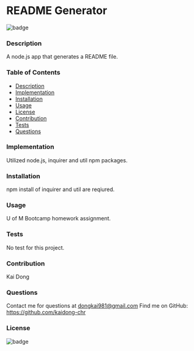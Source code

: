 # README Generator

  ![badge](https://img.shields.io/badge/license-MIT-yellow)<br />

  ### Description
  A node.js app that generates a README file.
  
  ### Table of Contents
  - [Description](#description)
  - [Implementation](#Implementation)
  - [Installation](#installation)
  - [Usage](#usage)
  - [License](#license)
  - [Contribution](#Contribution)
  - [Tests](#tests)
  - [Questions](#questions)

  ### Implementation
  Utilized node.js, inquirer and util npm packages.

  ### Installation
  npm install of inquirer and util are reqiured.

  ### Usage
  U of M Bootcamp homework assignment.

  ### Tests
  No test for this project.

  ### Contribution
  Kai Dong

  ### Questions
  Contact me for questions at dongkai981@gmail.com
  Find me on GitHub: https://github.com/kaidong-chr<br />

  ### License
  ![badge](https://img.shields.io/badge/license-MIT-yellow)<br />
  